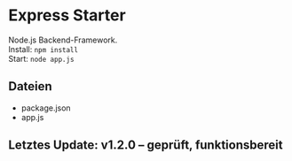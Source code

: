 # Express Starter

Node.js Backend-Framework.  
Install: `npm install`  
Start: `node app.js`

## Dateien
- package.json
- app.js

## Letztes Update: v1.2.0 – geprüft, funktionsbereit